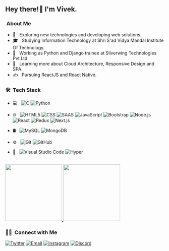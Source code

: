 

<h2> Hey there!👋  I'm Vivek.</h2>

<h3> &nbsp;About Me </h3>

- 🤔 &nbsp; Exploring new technologies and developing web solutions.
- 🎓 &nbsp; Studying Information Technology at Shri S'ad Vidya Mandal Institute Of Technology.
- 💼 &nbsp; Working as Python and Django trainee at Silverwing Technologies Pvt Ltd.
- 🌱 &nbsp; Learning more about Cloud Architecture, Responsive Design and SPA.
- ✍️ &nbsp; Pursuing ReactJS and React Native.

<h3> 🛠 &nbsp;Tech Stack</h3>

- 💻 &nbsp;
  ![C](https://img.shields.io/badge/-C-333333?style=flat&logo=C&logoColor=00599C)
  ![Python](https://img.shields.io/badge/-Python-333333?style=flat&logo=python)
  
 - 🌐 &nbsp;
  ![HTML5](https://img.shields.io/badge/-HTML5-333333?style=flat&logo=HTML5)
  ![CSS](https://img.shields.io/badge/-CSS-333333?style=flat&logo=CSS3&logoColor=1572B6)
  ![SAAS](https://img.shields.io/badge/Sass-333333?&logo=sass&logoColor=white)
  ![JavaScript](https://img.shields.io/badge/-JavaScript-333333?style=flat&logo=javascript)
  ![Bootstrap](https://img.shields.io/badge/-Bootstrap-333333?style=flat&logo=bootstrap&logoColor=563D7C)
  ![Node.js](https://img.shields.io/badge/Node.js-333333?&logo=node.js&logoColor=white)
  ![React](https://img.shields.io/badge/-React-333333?style=flat&logo=react)
  ![Redux](https://img.shields.io/badge/Redux-333333?&logo=redux&logoColor=white)
  ![Next.js](https://img.shields.io/badge/-Next.js-333333?style=flat&logo=Next.js)
  
- 🛢 &nbsp;
  ![MySQL](https://img.shields.io/badge/-MySQL-333333?style=flat&logo=mysql)
  ![MongoDB](https://img.shields.io/badge/-MongoDB-333333?style=flat&logo=mongodb)
- ⚙️ &nbsp;
  ![Git](https://img.shields.io/badge/-Git-333333?style=flat&logo=git)
  ![GitHub](https://img.shields.io/badge/-GitHub-333333?style=flat&logo=github)

- 🔧 &nbsp;
  ![Visual Studio Code](https://img.shields.io/badge/-Visual%20Studio%20Code-333333?style=flat&logo=visual-studio-code&logoColor=007ACC)
  ![Hyper](https://img.shields.io/badge/-Hyper-333333?style=flat&logo=hyper)
 

<br/>

<a href="https://github.com/VivekSatikunvar">
  <img height="180em" src="https://github-readme-stats.vercel.app/api?username=VivekSatikunvar&theme=buefy&show_icons=true" />
  <img height="180em" src="https://github-readme-stats.vercel.app/api/top-langs/?username=VivekSatikunvar&theme=buefy&layout=compact" />
</a>

<br/>

<h3> 🤝🏻 &nbsp;Connect with Me </h3>

<p align="center">

<a href="https://www.twitter.com/SatikunvarVivek/"><img alt="Twitter" src="https://img.shields.io/badge/Twitter-blue?style=flat-square&logo=twitter"></a>
<a href="mailto:viveksatikunvar142@gmail.com"><img alt="Email" src="https://img.shields.io/badge/Email-blue?style=flat-square&logo=gmail"></a>
<a href="https://www.instagram.com/viveksatikunvar/"><img alt="Instagram" src="https://img.shields.io/badge/Instagram-blue?style=flat-square&logo=instagram"></a>
<a href="https://www.https://discord.com/channels/@RedPhoenix/"><img alt="Discord" src="https://img.shields.io/badge/Discord-blue?style=flat-square&logo=discord"></a>  
</p>

